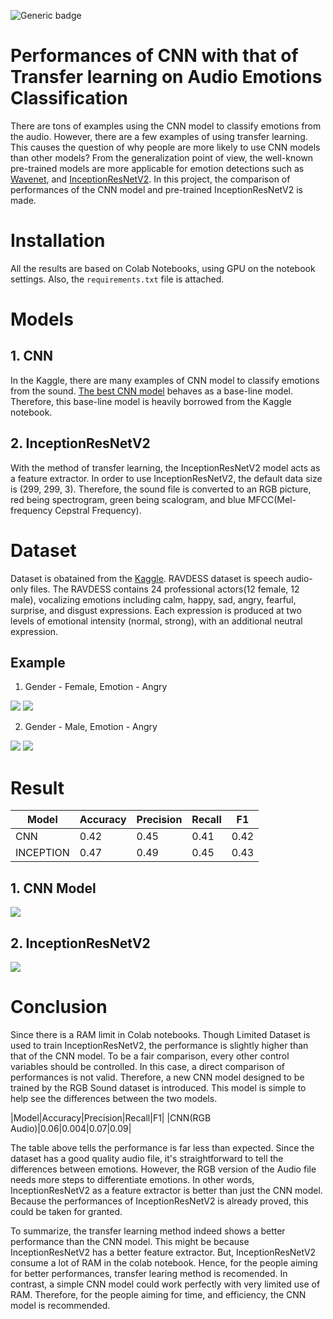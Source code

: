 ![Generic badge](https://img.shields.io/badge/version-1.1.1-green.svg)
# Performances of CNN with that of Transfer learning on Audio Emotions Classification
There are tons of examples using the CNN model to classify emotions from the audio. However,  there are a few examples of using transfer learning. This causes the question of why people are more likely to use CNN models than other models? From the generalization point of view, the well-known pre-trained models are more applicable for emotion detections such as [Wavenet](https://deepmind.com/blog/article/wavenet-generative-model-raw-audio), and [InceptionResNetV2](https://arxiv.org/abs/1602.07261). In this project, the comparison of performances of the CNN model and pre-trained InceptionResNetV2 is made.


# Installation
All the results are based on Colab Notebooks, using GPU on the notebook settings. Also, the `requirements.txt` file is attached. 


# Models
## 1. CNN 
In the Kaggle, there are many examples of CNN model to classify emotions from the sound. [The best CNN model](https://www.kaggle.com/ejlok1/audio-emotion-part-3-baseline-model) behaves as a base-line model. Therefore, this base-line model is heavily borrowed from the Kaggle notebook.
## 2. InceptionResNetV2
With the method of transfer learning, the InceptionResNetV2 model acts as a feature extractor. In order to use InceptionResNetV2, the default data size is (299, 299, 3). Therefore, the sound file is converted to an RGB picture, red being spectrogram, green being scalogram, and blue MFCC(Mel-frequency Cepstral Frequency). 

# Dataset
Dataset is obatained from the [Kaggle](https://www.kaggle.com/uwrfkaggler/ravdess-emotional-speech-audio). RAVDESS dataset is speech audio-only files. The RAVDESS contains 24 professional actors(12 female, 12 male), vocalizing emotions including calm, happy, sad, angry, fearful, surprise, and disgust expressions. Each expression is produced at two levels of emotional intensity (normal, strong), with an additional neutral expression.

Example
------------------------------------
1. Gender - Female, Emotion - Angry 
<div>
  <img src = "https://user-images.githubusercontent.com/70493869/104118197-88b2f380-536a-11eb-9a3e-b0d0c01d700f.png"></img>
  <img src = "https://user-images.githubusercontent.com/70493869/104120027-109efa80-5377-11eb-9c83-3c7f9d84421a.png"></img>
</div>

2. Gender - Male, Emotion - Angry 
<div>
  <img src = "https://user-images.githubusercontent.com/70493869/104120065-5491ff80-5377-11eb-8097-bfef1573ae99.png"></img>
  <img src = "https://user-images.githubusercontent.com/70493869/104120066-552a9600-5377-11eb-8239-440cd642df0d.png"></img>
</div>


# Result

|Model|Accuracy|Precision|Recall|F1|
|------|---|---|---|---|
|CNN|0.42|0.45|0.41|0.42|
|INCEPTION|0.47|0.49|0.45|0.43|



## 1. CNN Model
<div>
  <img src = "https://user-images.githubusercontent.com/70493869/104155161-e6f2db80-5429-11eb-94a0-39fc2db93afa.png"></img>
</div>



## 2. InceptionResNetV2
<div>
  <img src = "https://user-images.githubusercontent.com/70493869/104155048-af842f00-5429-11eb-9e8e-1c304958e59c.png"></img>
</div>



# Conclusion
Since there is a RAM limit in Colab notebooks. Though Limited Dataset is used to train InceptionResNetV2, the performance is slightly higher than that of the CNN model. To be a fair comparison, every other control variables should be controlled. In this case, a direct comparison of performances is not valid. Therefore, a new CNN model designed to be trained by the RGB Sound dataset is introduced. This model is simple to help see the differences between the two models. 

|Model|Accuracy|Precision|Recall|F1|
|CNN(RGB Audio)|0.06|0.004|0.07|0.09|

The table above tells the performance is far less than expected. Since the dataset has a good quality audio file, it's straightforward to tell the differences between emotions. However, the RGB version of the Audio file needs more steps to differentiate emotions. In other words, InceptionResNetV2 as a feature extractor is better than just the CNN model. Because the performances of InceptionResNetV2 is already proved, this could be taken for granted.

To summarize, the transfer learning method indeed shows a better performance than the CNN model. This might be because InceptionResNetV2 has a better feature extractor. But, InceptionResNetV2 consume a lot of RAM in the colab notebook. Hence, for the people aiming for better performances, transfer learing method is recomended. In contrast, a simple CNN model could work perfectly with very limited use of RAM. Therefore, for the people aiming for time, and efficiency, the CNN model is recommended. 



